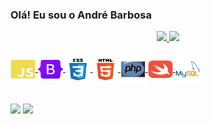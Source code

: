 ### Olá! Eu sou o André Barbosa
<div align="center">
  <a href="https://github.com/AndreeBarbosa">
  <img height="180em" src="https://github-readme-stats.vercel.app/api?username=andreebarbosa&show_icons=true&theme=dracula&include_all_commits=true&count_private=true"/>
  <img height="180em" src="https://github-readme-stats.vercel.app/api/top-langs/?username=andreebarbosa&layout=compact&langs_count=7&theme=dracula"/>
</div>
<div style="display: inline_block"><br>
  <img align="center" alt="André-Js" height="30" width="40" src="https://raw.githubusercontent.com/devicons/devicon/master/icons/javascript/javascript-plain.svg">
  <img align="center" alt="André-Bootstrap" height="30" width="40" src="https://github.com/devicons/devicon/blob/master/icons/bootstrap/bootstrap-original.svg">
  <img align="center" alt="André-Css3" height="35" width="40" src="https://github.com/devicons/devicon/blob/master/icons/css3/css3-original-wordmark.svg">
  <img align="center" alt="André-Html" height="35" width="40" src="https://github.com/devicons/devicon/blob/master/icons/html5/html5-original-wordmark.svg">
  <img align="center" alt="André-PHP" height="50" width="40" src="https://github.com/devicons/devicon/blob/master/icons/php/php-original.svg">
  <img align="center" alt="André-Swift" height="30" width="40" src="https://github.com/devicons/devicon/blob/master/icons/swift/swift-original.svg">
  <img align="center" alt="André-MySQL" height="50" width="40" src="https://github.com/devicons/devicon/blob/master/icons/mysql/mysql-original-wordmark.svg">
  
  
</div>
  
  ##
 
<div> 
  <a href="https://instagram.com/rafaballerini" target="_blank"><img src="https://img.shields.io/badge/-Instagram-%23E4405F?style=for-the-badge&logo=instagram&logoColor=white" target="_blank"></a>
  <a href="https://www.linkedin.com/in/andr%C3%A9-barbosa-86b390214/" target="_blank"><img src="https://img.shields.io/badge/-LinkedIn-%230077B5?style=for-the-badge&logo=linkedin&logoColor=white" target="_blank"></a> 
 
 
</div>
